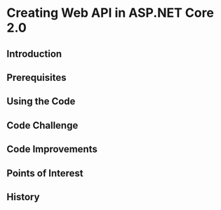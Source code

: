 # Creating Web API in ASP.NET Core 2.0

## Introduction

## Prerequisites

## Using the Code

## Code Challenge

## Code Improvements

## Points of Interest

## History

